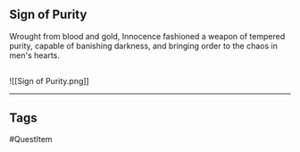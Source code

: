 ## Sign of Purity
Wrought from blood and gold, Innocence fashioned a weapon of tempered purity,
capable of banishing darkness, and bringing order to the chaos in men's hearts.
## 
![[Sign of Purity.png]]

---
## Tags
#QuestItem